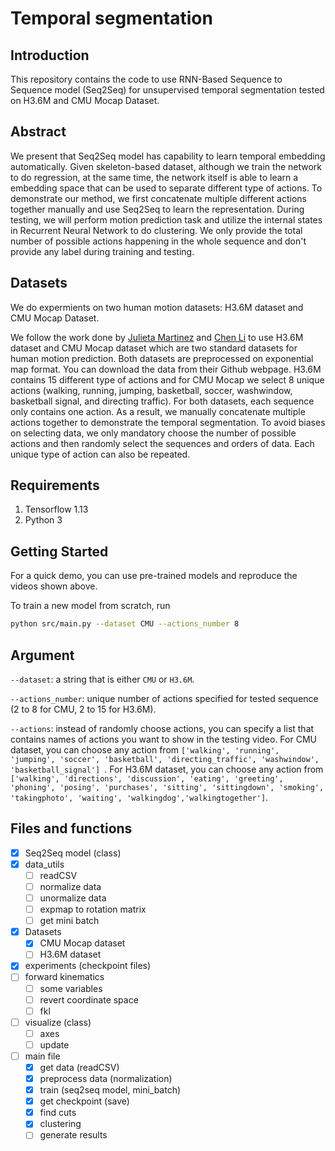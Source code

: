 # Temporal segmentation

## Introduction
This repository contains the code to use RNN-Based Sequence to Sequence model (Seq2Seq) for unsupervised temporal segmentation tested on H3.6M and CMU Mocap Dataset.

## Abstract
We present that Seq2Seq model has capability to learn temporal embedding automatically. Given skeleton-based dataset, although we train the network to do regression,
at the same time, the network itself is able to learn a embedding space that can be used to separate different type of actions. 
To demonstrate our method, we first concatenate multiple different actions together manually and use Seq2Seq to learn the representation. During testing,
we will perform motion prediction task and utilize the internal states in Recurrent Neural Network to do clustering. We only provide the total number of 
possible actions happening in the whole sequence and don't provide any label during training and testing.

## Datasets
We do expermients on two human motion datasets: H3.6M dataset and CMU Mocap Dataset.

We follow the work done by 
[Julieta Martinez](https://github.com/una-dinosauria/human-motion-prediction) and [Chen Li](https://github.com/chaneyddtt/Convolutional-Sequence-to-Sequence-Model-for-Human-Dynamics) to
use H3.6M dataset and CMU Mocap dataset which are two standard datasets for human motion prediction. Both datasets are preprocessed on exponential map format. You can download the data from their Github webpage.
H3.6M contains 15 different type of actions and for CMU Mocap we select 8 unique actions (walking, running, jumping, basketball, soccer, washwindow, basketball signal, and directing traffic).
For both datasets, each sequence only contains one action. As a result, we manually concatenate multiple actions together to demonstrate the temporal segmentation. 
To avoid biases on selecting data, we only mandatory choose the number of possible actions and then randomly select the sequences and orders of data. Each unique type of action can also be repeated. 

## Requirements
1. Tensorflow 1.13
2. Python 3

## Getting Started
For a quick demo, you can use pre-trained models and reproduce the videos shown above.

To train a new model from scratch, run
```bash
python src/main.py --dataset CMU --actions_number 8
```

## Argument
`--dataset`: a string that is either `CMU` or `H3.6M`.

`--actions_number`: unique number of actions specified for tested sequence (2 to 8 for CMU, 2 to 15 for H3.6M).

`--actions`: instead of randomly choose actions, you can specify a list that contains names of actions you want to show in the testing video. For CMU dataset, you can choose
any action from `['walking', 'running', 'jumping', 'soccer', 'basketball', 'directing_traffic', 'washwindow', 'basketball_signal']
`. For H3.6M dataset, you can choose any action from `['walking', 'directions', 'discussion', 'eating', 'greeting', 'phoning', 'posing', 'purchases', 'sitting', 'sittingdown', 'smoking', 'takingphoto',
'waiting', 'walkingdog','walkingtogether']`.

## Files and functions
- [X] Seq2Seq model (class)
- [X] data_utils
  - [ ] readCSV
  - [ ] normalize data
  - [ ] unormalize data
  - [ ] expmap to rotation matrix
  - [ ] get mini batch
- [X] Datasets
  - [X] CMU Mocap dataset
  - [ ] H3.6M dataset
- [X] experiments (checkpoint files)
- [ ] forward kinematics
  - [ ] some variables
  - [ ] revert coordinate space
  - [ ] fkl
- [ ] visualize (class)
  - [ ] axes
  - [ ] update
- [ ] main file
  - [X] get data (readCSV)
  - [X] preprocess data (normalization)
  - [X] train (seq2seq model, mini_batch)
  - [X] get checkpoint (save)
  - [X] find cuts
  - [X] clustering
  - [ ] generate results
